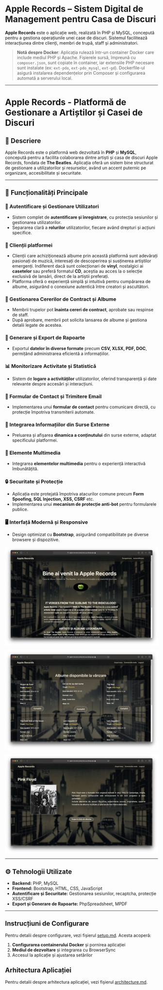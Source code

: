 # Apple Records – Sistem Digital de Management pentru Casa de Discuri

**Apple Records** este o aplicație web, realizată în PHP și MySQL, concepută pentru a gestiona operațiunile unei case de discuri. Sistemul facilitează interacțiunea dintre clienți, membri de trupă, staff și administratori.

> **Notă despre Docker**: Aplicația rulează într-un container Docker care include mediul PHP și Apache. Fișierele sursă, împreună cu `composer.json`, sunt copiate în container, iar extensiile PHP necesare sunt instalate (ex: `ext-pdo`, `ext-pdo_mysql`, `ext-gd`). Dockerfile-ul asigură instalarea dependențelor prin Composer și configurarea automată a serverului local.

---

# Apple Records - Platformă de Gestionare a Artiștilor și Casei de Discuri  

## 📌 Descriere  
Apple Records este o platformă web dezvoltată în **PHP** și **MySQL**, concepută pentru a facilita colaborarea dintre artiști și casa de discuri Apple Records, fondata de **The Beatles**. Aplicația oferă un sistem bine structurat de gestionare a utilizatorilor și resurselor, având un accent puternic pe organizare, accesibilitate și securitate.  

---

## 🚀 Funcționalități Principale  

### 🔐 Autentificare și Gestionare Utilizatori  
- Sistem complet de **autentificare și înregistrare**, cu protecția sesiunilor și gestionarea utilizatorilor.  
- Separarea clară a **rolurilor** utilizatorilor, fiecare având drepturi și acțiuni specifice.  

### 🎵 Clienții platformei

- Clienții care achiziționează albume prin această platformă sunt adevărați pasionați de muzică, interesați de descoperirea și susținerea artiștilor emergenți. Indiferent dacă sunt colecționari de **vinyl**, nostalgici ai **casetelor** sau preferă formatul **CD**, aceștia au acces la o selecție exclusivă de lansări, direct de la artiștii preferați. 
- Platforma oferă o experiență simplă și intuitivă pentru cumpărarea de albume, asigurând o conexiune autentică între creatori și ascultători.

### 🎵 Gestionarea Cererilor de Contract și Albume  
- Membrii trupelor pot **înainta cereri de contract**, aprobate sau respinse de staff.  
- După aprobare, membrii pot solicita lansarea de albume și gestiona detalii legate de acestea.  

### 📑 Generare și Export de Rapoarte  
- Exportul **datelor în diverse formate** precum **CSV, XLSX, PDF, DOC**, permițând administrarea eficientă a informațiilor.  

### 📊 Monitorizare Activitate și Statistică  
- Sistem de **logare a activităților** utilizatorilor, oferind transparență și date relevante despre accesări și interacțiuni.  

### 📧 Formular de Contact și Trimitere Email  
- Implementarea unui **formular de contact** pentru comunicare directă, cu protecție împotriva transmiterii automate.  

### 🔗 Integrarea Informațiilor din Surse Externe  
- Preluarea și afișarea **dinamica a conținutului** din surse externe, adaptat specificului platformei.  

### 🎥 Elemente Multimedia  
- Integrarea **elementelor multimedia** pentru o experiență interactivă îmbunătățită.  

### 🔒 Securitate și Protecție  
- Aplicația este protejată împotriva atacurilor comune precum **Form Spoofing, SQL Injection, XSS, CSRF** etc.  
- Implementarea unui **mecanism de protecție anti-bot** pentru formularele publice.  

### 🖥️ Interfață Modernă și Responsive  
- Design optimizat cu **Bootstrap**, asigurând compatibilitate pe diverse browsere și dispozitive. 

![1](images/1.png)

![2](images/2.png)

![3](images/3.png)

---

## ⚙️ Tehnologii Utilizate  
- **Backend:** PHP, MySQL  
- **Frontend:** Bootstrap, HTML, CSS, JavaScript  
- **Autentificare și Securitate:** Gestionarea sesiunilor, recaptcha, protecție XSS/CSRF  
- **Export și Generare de Rapoarte:** PhpSpreadsheet, MPDF  

---

## Instrucțiuni de Configurare

Pentru detalii despre configurare, vezi fișierul [setup.md](setup.md). Acesta acoperă:

1. **Configurarea containerului Docker** și pornirea aplicației  
2. **Mediul de dezvoltare** și integrarea cu BrowserSync  
3. Accesul la aplicație și ajustarea setărilor  

## Arhitectura Aplicației

Pentru detalii despre arhitectura aplicației, vezi fișierul [architecture.md](architecture.md).